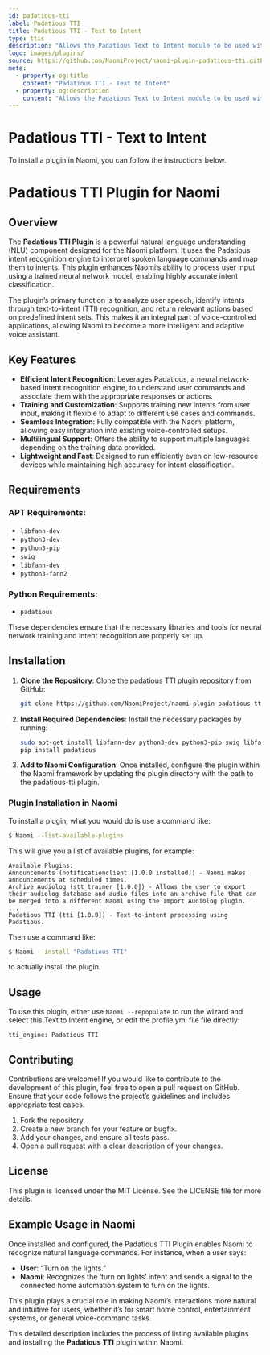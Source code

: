 ```yaml
---
id: padatious-tti
label: Padatious TTI
title: Padatious TTI - Text to Intent
type: ttis
description: "Allows the Padatious Text to Intent module to be used with Naomi"
logo: images/plugins/
source: https://github.com/NaomiProject/naomi-plugin-padatious-tti.gitblob/master/readme.md
meta:
  - property: og:title
    content: "Padatious TTI - Text to Intent"
  - property: og:description
    content: "Allows the Padatious Text to Intent module to be used with Naomi"
---
```


# Padatious TTI - Text to Intent

<PluginLogo/>



To install a plugin in Naomi, you can follow the instructions below.

# Padatious TTI Plugin for Naomi

## Overview

The **Padatious TTI Plugin** is a powerful natural language understanding (NLU) component designed for the Naomi platform. It uses the Padatious intent recognition engine to interpret spoken language commands and map them to intents. This plugin enhances Naomi’s ability to process user input using a trained neural network model, enabling highly accurate intent classification.

The plugin’s primary function is to analyze user speech, identify intents through text-to-intent (TTI) recognition, and return relevant actions based on predefined intent sets. This makes it an integral part of voice-controlled applications, allowing Naomi to become a more intelligent and adaptive voice assistant.

## Key Features

- **Efficient Intent Recognition**: Leverages Padatious, a neural network-based intent recognition engine, to understand user commands and associate them with the appropriate responses or actions.
- **Training and Customization**: Supports training new intents from user input, making it flexible to adapt to different use cases and commands.
- **Seamless Integration**: Fully compatible with the Naomi platform, allowing easy integration into existing voice-controlled setups.
- **Multilingual Support**: Offers the ability to support multiple languages depending on the training data provided.
- **Lightweight and Fast**: Designed to run efficiently even on low-resource devices while maintaining high accuracy for intent classification.

## Requirements

### APT Requirements:
- `libfann-dev`
- `python3-dev`
- `python3-pip`
- `swig`
- `libfann-dev`
- `python3-fann2`

### Python Requirements:
- `padatious`

These dependencies ensure that the necessary libraries and tools for neural network training and intent recognition are properly set up.

## Installation

1. **Clone the Repository**: Clone the padatious TTI plugin repository from GitHub:
   ```bash
   git clone https://github.com/NaomiProject/naomi-plugin-padatious-tti.git
   ```

2. **Install Required Dependencies**: Install the necessary packages by running:
   ```bash
   sudo apt-get install libfann-dev python3-dev python3-pip swig libfann-dev python3-fann2
   pip install padatious
   ```

3. **Add to Naomi Configuration**: Once installed, configure the plugin within the Naomi framework by updating the plugin directory with the path to the padatious-tti plugin.

### Plugin Installation in Naomi

To install a plugin, what you would do is use a command like:

```bash
$ Naomi --list-available-plugins
```

This will give you a list of available plugins, for example:

```plaintext
Available Plugins:
Announcements (notificationclient [1.0.0 installed]) - Naomi makes announcements at scheduled times.
Archive Audiolog (stt_trainer [1.0.0]) - Allows the user to export their audiolog database and audio files into an archive file that can be merged into a different Naomi using the Import Audiolog plugin.
...
Padatious TTI (tti [1.0.0]) - Text-to-intent processing using Padatious.
```

Then use a command like:

```bash
$ Naomi --install "Padatious TTI"
```

to actually install the plugin.

## Usage

To use this plugin, either use `Naomi --repopulate` to run the wizard and select this Text to Intent engine, or edit the profile.yml file file directly:
```
tti_engine: Padatious TTI
```

## Contributing

Contributions are welcome! If you would like to contribute to the development of this plugin, feel free to open a pull request on GitHub. Ensure that your code follows the project’s guidelines and includes appropriate test cases.

1. Fork the repository.
2. Create a new branch for your feature or bugfix.
3. Add your changes, and ensure all tests pass.
4. Open a pull request with a clear description of your changes.

## License

This plugin is licensed under the MIT License. See the LICENSE file for more details.

## Example Usage in Naomi

Once installed and configured, the Padatious TTI Plugin enables Naomi to recognize natural language commands. For instance, when a user says:

- **User**: “Turn on the lights.”
- **Naomi**: Recognizes the ‘turn on lights’ intent and sends a signal to the connected home automation system to turn on the lights.

This plugin plays a crucial role in making Naomi’s interactions more natural and intuitive for users, whether it’s for smart home control, entertainment systems, or general voice-command tasks.

This detailed description includes the process of listing available plugins and installing the **Padatious TTI** plugin within Naomi.
